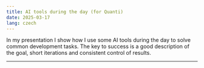 ```yaml
---
title: AI tools during the day (for Quanti)
date: 2025-03-17
lang: czech
---
```


In my presentation I show how I use some AI tools during the day to solve common development tasks. The key to success is a good description of the goal, short iterations and consistent control of results.

---
